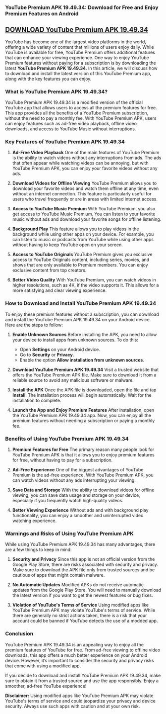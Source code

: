 ### YouTube Premium APK 19.49.34: Download for Free and Enjoy Premium Features on Android

## [DOWNLOAD YouTube Premium APK 19.49.34](https://modmeme.com/youtube-premium/)

YouTube has become one of the largest video platforms in the world, offering a wide variety of content that millions of users enjoy daily. While YouTube is available for free, YouTube Premium offers additional features that can enhance your viewing experience. One way to enjoy YouTube Premium features without paying for a subscription is by downloading the latest **YouTube Premium APK 19.49.34**. In this article, we will discuss how to download and install the latest version of this YouTube Premium app, along with the key features you can enjoy.

### What is YouTube Premium APK 19.49.34?

YouTube Premium APK 19.49.34 is a modified version of the official YouTube app that allows users to access all the premium features for free. This app provides all the benefits of a YouTube Premium subscription, without the need to pay a monthly fee. With YouTube Premium APK, users can enjoy features such as ad-free video playback, offline video downloads, and access to YouTube Music without interruptions.

### Key Features of YouTube Premium APK 19.49.34

1. **Ad-Free Video Playback**
   One of the main features of YouTube Premium is the ability to watch videos without any interruptions from ads. The ads that often appear while watching videos can be annoying, but with YouTube Premium APK, you can enjoy your favorite videos without any ads.

2. **Download Videos for Offline Viewing**
   YouTube Premium allows you to download your favorite videos and watch them offline at any time, even without an internet connection. This feature is particularly useful for users who travel frequently or are in areas with limited internet access.

3. **Access to YouTube Music Premium**
   With YouTube Premium, you also get access to YouTube Music Premium. You can listen to your favorite music without ads and download your favorite songs for offline listening.

4. **Background Play**
   This feature allows you to play videos in the background while using other apps on your device. For example, you can listen to music or podcasts from YouTube while using other apps without having to keep YouTube open on your screen.

5. **Access to YouTube Originals**
   YouTube Premium gives you exclusive access to YouTube Originals content, including series, movies, and shows that are only available to Premium members. You can enjoy exclusive content from top creators.

6. **Better Video Quality**
   With YouTube Premium, you can watch videos in higher resolutions, such as 4K, if the video supports it. This allows for a more satisfying and clear viewing experience.

### How to Download and Install YouTube Premium APK 19.49.34

To enjoy these premium features without a subscription, you can download and install the YouTube Premium APK 19.49.34 on your Android device. Here are the steps to follow:

1. **Enable Unknown Sources**
   Before installing the APK, you need to allow your device to install apps from unknown sources. To do this:
   - Open **Settings** on your Android device.
   - Go to **Security** or **Privacy**.
   - Enable the option **Allow installation from unknown sources**.

2. **Download YouTube Premium APK 19.49.34**
   Visit a trusted website that offers the YouTube Premium APK file. Make sure to download it from a reliable source to avoid any malicious software or malware.

3. **Install the APK**
   Once the APK file is downloaded, open the file and tap **Install**. The installation process will begin automatically. Wait for the installation to complete.

4. **Launch the App and Enjoy Premium Features**
   After installation, open the YouTube Premium APK 19.49.34 app. Now, you can enjoy all the premium features without needing a subscription or paying a monthly fee.

### Benefits of Using YouTube Premium APK 19.49.34

1. **Premium Features for Free**
   The primary reason many people look for YouTube Premium APK is that it allows you to enjoy premium features for free, without having to pay for a subscription.

2. **Ad-Free Experience**
   One of the biggest advantages of YouTube Premium is the ad-free experience. With YouTube Premium APK, you can watch videos without any ads interrupting your viewing.

3. **Save Data and Storage**
   With the ability to download videos for offline viewing, you can save data usage and storage on your device, especially if you frequently watch high-quality videos.

4. **Better Viewing Experience**
   Without ads and with background play functionality, you can enjoy a smoother and uninterrupted video watching experience.

### Warnings and Risks of Using YouTube Premium APK

While using YouTube Premium APK 19.49.34 has many advantages, there are a few things to keep in mind:

1. **Security and Privacy**
   Since this app is not an official version from the Google Play Store, there are risks associated with security and privacy. Make sure to download the APK file only from trusted sources and be cautious of apps that might contain malware.

2. **No Automatic Updates**
   Modified APKs do not receive automatic updates from the Google Play Store. You will need to manually download the latest version if you want to get the newest features or bug fixes.

3. **Violation of YouTube's Terms of Service**
   Using modified apps like YouTube Premium APK may violate YouTube's terms of service. While there are generally no strict actions taken, there is a risk that your account could be banned if YouTube detects the use of a modded app.

### Conclusion

YouTube Premium APK 19.49.34 is an appealing way to enjoy all the premium features of YouTube for free. From ad-free viewing to offline video downloads, this app offers a much better experience on your Android device. However, it’s important to consider the security and privacy risks that come with using a modified app.

If you decide to download and install YouTube Premium APK 19.49.34, make sure to obtain it from a trusted source and use the app responsibly. Enjoy a smoother, ad-free YouTube experience!

**Disclaimer:** Using modified apps like YouTube Premium APK may violate YouTube's terms of service and could jeopardize your privacy and device security. Always use such apps with caution and at your own risk.

